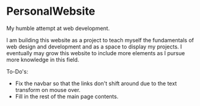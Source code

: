 # PersonalWebsite
My humble attempt at web development.

I am building this website as a project to teach myself the fundamentals of web design and development and as a space to display my
projects. I eventually may grow this website to include more elements as I pursue more knowledge in this field.

To-Do's:
- Fix the navbar so that the links don't shift around due to the text transform on mouse over.
- Fill in the rest of the main page contents.
